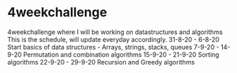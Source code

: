 # 4weekchallenge
4weekchallenge where I will be working on datastructures and algorithms
This is the schedule, will update everyday accordingly.
31-8-20 - 6-8-20	Start basics of data structures - Arrays, strings, stacks, queues
7-9-20 - 14-9-20	Permutation and combination algorithms
15-9-20 - 21-9-20	Sorting algorithms
22-9-20 - 29-9-20	Recursion and Greedy algorithms
